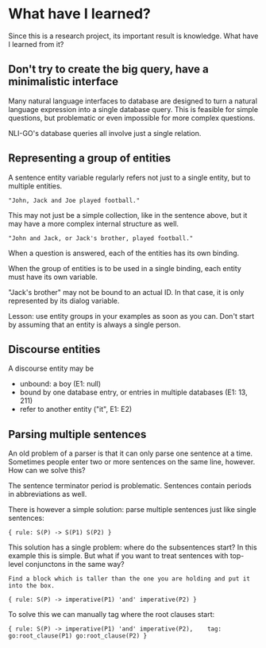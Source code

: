 # What have I learned?

Since this is a research project, its important result is knowledge. What have I learned from it?

## Don't try to create the big query, have a minimalistic interface

Many natural language interfaces to database are designed to turn a natural language expression into a single database query.
This is feasible for simple questions, but problematic or even impossible for more complex questions.

NLI-GO's database queries all involve just a single relation.

## Representing a group of entities

A sentence entity variable regularly refers not just to a single entity, but to multiple entities. 

    "John, Jack and Joe played football."

This may not just be a simple collection, like in the sentence above, but it may have a more complex internal structure as well.

    "John and Jack, or Jack's brother, played football."

When a question is answered, each of the entities has its own binding.

When the group of entities is to be used in a single binding, each entity must have its own variable.

"Jack's brother" may not be bound to an actual ID. In that case, it is only represented by its dialog variable. 

Lesson: use entity groups in your examples as soon as you can. Don't start by assuming that an entity is always a single person.

## Discourse entities

A discourse entity may be

- unbound: a boy (E1: null)
- bound by one database entry, or entries in multiple databases (E1: 13, 211)
- refer to another entity ("it", E1: E2)

## Parsing multiple sentences

An old problem of a parser is that it can only parse one sentence at a time. Sometimes people enter two or more sentences on the same line, however. How can we solve this?

The sentence terminator period is problematic. Sentences contain periods in abbreviations as well.

There is however a simple solution: parse multiple sentences just like single sentences:

    { rule: S(P) -> S(P1) S(P2) }

This solution has a single problem: where do the subsentences start? In this example this is simple. But what if you want to treat sentences with top-level conjunctons in the same way?

    Find a block which is taller than the one you are holding and put it into the box.

    { rule: S(P) -> imperative(P1) 'and' imperative(P2) }

To solve this we can manually tag where the root clauses start:

    { rule: S(P) -> imperative(P1) 'and' imperative(P2),    tag: go:root_clause(P1) go:root_clause(P2) }

